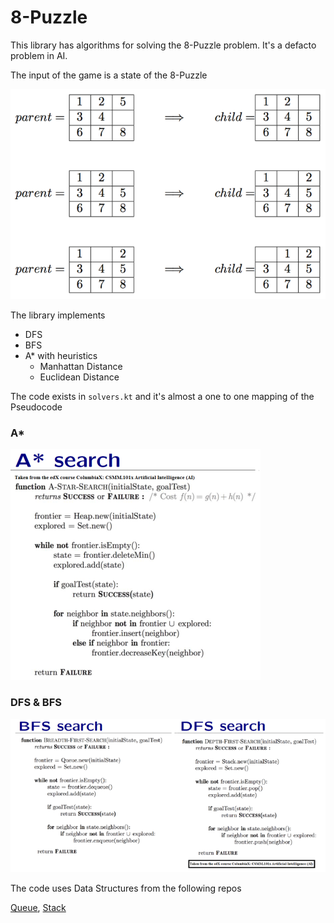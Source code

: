 # 8-Puzzle

This library has algorithms for solving the 8-Puzzle problem. It's a defacto problem in AI.

The input of the game is a state of the 8-Puzzle

![Algorithm](images/game.png)

The library implements
- DFS
- BFS
- A* with heuristics
    - Manhattan Distance
    - Euclidean Distance
    
The code exists in `solvers.kt` and it's almost a one to one mapping of the Pseudocode

### A*

![A*](images/im3.png)

### DFS & BFS

![DFS](images/im2.png)

The code uses Data Structures from the following repos

[Queue](https://github.com/gazolla/Kotlin-Algorithm/tree/master/Queue), 
[Stack](https://github.com/gazolla/Kotlin-Algorithm/blob/master/Stack/Stack.kt)
